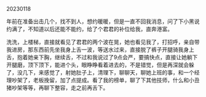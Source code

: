 20230118 

年前在准备出击几个，找不到人，想约暖暖，但是一直不回我消息，问了下小黑说约满了，不知道以后还能不能约，给了个君君的补位给我，直奔港富。

洗洗，上楼梯，直接就看见了君君的两个波在晃，她也看见我了，打招呼，亲自带我进房，那东西前先坐我身上舌一波，等送水过来，直接脱了裤子开腿骑我身上舌，抱着她亲下胸，继续舌，不过和我说过了9点会严，要搞快点，直接让她躺下开腿磨，顶下顶下，能进个头，眼睁睁看着进去的，不是错觉，但是再深就会躲了，没几下，来感觉了，射她肚子上，清理下，聊聊天，聊她上班的事，和一个经理吵架了，老板挽留，加了点提成。看了我的榜单，聊了下其他技师，什么和小丑猪吵架等等，再聊下整容，走之前再舌下。